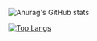 ![Anurag's GitHub stats](https://github-readme-stats.vercel.app/api?username=Foca1&show_icons=true&theme=midnight-purple&hide_border=True)

[![Top Langs](https://github-readme-stats.vercel.app/api/top-langs/?username=Foca1&layout=compact)](https://github.com/Foca1/github-readme-stats)
